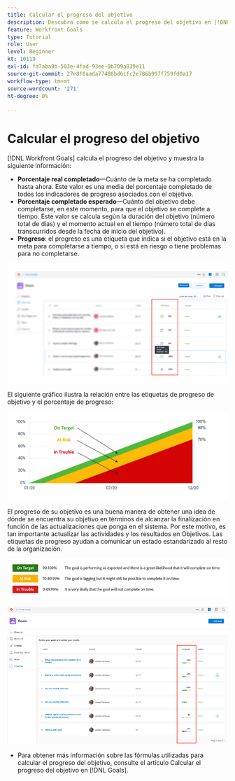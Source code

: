 ```yaml
---
title: Calcular el progreso del objetivo
description: Descubra cómo se calcula el progreso del objetivo en [!DNL Workfront Goals].
feature: Workfront Goals
type: Tutorial
role: User
level: Beginner
kt: 10119
exl-id: fa7aba9b-503e-4fad-93ee-9b709a839e11
source-git-commit: 27e8f0aada77488bd6cfc2e786b997f759fd0a17
workflow-type: tm+mt
source-wordcount: '271'
ht-degree: 0%

---
```


# Calcular el progreso del objetivo

[!DNL Workfront Goals] calcula el progreso del objetivo y muestra la siguiente información:

* **Porcentaje real completado**—Cuánto de la meta se ha completado hasta ahora. Este valor es una media del porcentaje completado de todos los indicadores de progreso asociados con el objetivo.
* **Porcentaje completado esperado**—Cuánto del objetivo debe completarse, en este momento, para que el objetivo se complete a tiempo. Este valor se calcula según la duración del objetivo (número total de días) y el momento actual en el tiempo (número total de días transcurridos desde la fecha de inicio del objetivo).
* **Progreso**: el progreso es una etiqueta que indica si el objetivo está en la meta para completarse a tiempo, o si está en riesgo o tiene problemas para no completarse.

![Captura de pantalla del progreso del objetivo en [!DNL Workfront Goals]](assets/13-workfront-goals-percent-complete.png)

El siguiente gráfico ilustra la relación entre las etiquetas de progreso de objetivo y el porcentaje de progreso:

![Un gráfico que ilustra la relación entre las etiquetas de progreso de objetivo y el porcentaje de progreso.](assets/14-workfront-goals-progress-statuses.jpeg)

El progreso de su objetivo es una buena manera de obtener una idea de dónde se encuentra su objetivo en términos de alcanzar la finalización en función de las actualizaciones que ponga en el sistema. Por este motivo, es tan importante actualizar las actividades y los resultados en Objetivos. Las etiquetas de progreso ayudan a comunicar un estado estandarizado al resto de la organización.

![Un gráfico que cubre las distintas etiquetas de progreso de [!DNL Workfront Goals]](assets/15-workfront-goals-progress-bar-code.png)

![Captura de pantalla de la columna de porcentaje de progreso del objetivo en la [!UICONTROL Registro] sección de [!DNL Workfront Goals]](assets/16-workfront-goals-progress-status-bar.png)

<!-- Learn more graphic -->

* Para obtener más información sobre las fórmulas utilizadas para calcular el progreso del objetivo, consulte el artículo Calcular el progreso del objetivo en [!DNL   Goals].


<!-- need link to documentation article, above -->
